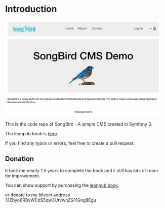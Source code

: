 # Introduction

![songbird cms](images/cms_final.png)

This is the code repo of SongBird - A simple CMS created in Symfony 3.

The leanpub book is [here](https://leanpub.com/practicalsymfony3/).

If you find any typos or errors, feel free to create a pull request.

## Donation

It took me nearly 1.5 years to complete the book and it still has lots of room for improvement.

You can show support by purchasing the [leanpub book](https://leanpub.com/practicalsymfony3/).

or donate to my bitcoin address 13Ebyo6RBvWCdS5qw3UtvwhZG11Gng8Egu
